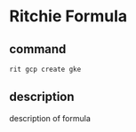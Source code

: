 # Ritchie Formula

## command

```bash
rit gcp create gke
```

## description

description of formula
